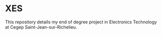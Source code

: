 # XES

This repository details my end of degree project in Electronics Technology at Cegep Saint-Jean-sur-Richelieu.
